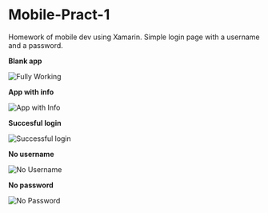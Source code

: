 # Mobile-Pract-1
Homework of mobile dev using Xamarin. Simple login page with a username and a password.

**Blank app**

![Fully Working](https://i.imgur.com/zPZEFv5.jpg)

**App with info**

![App with Info](https://i.imgur.com/V1YmSOY.jpg)

**Succesful login**

![Successful login](https://i.imgur.com/lCqkdIz.jpg)

**No username**

![No Username](https://i.imgur.com/vSQP9L7.jpg)

**No password**

![No Password](https://i.imgur.com/UDDQYkh.jpg)

